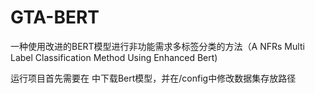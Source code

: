 # GTA-BERT
一种使用改进的BERT模型进行非功能需求多标签分类的方法（A NFRs Multi Label Classification Method Using Enhanced Bert)

运行项目首先需要在 中下载Bert模型，并在/config中修改数据集存放路径
